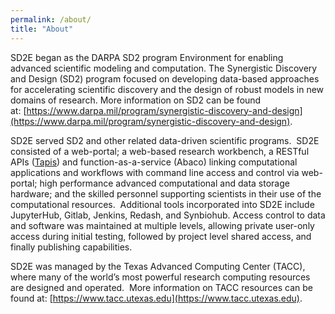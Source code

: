 ```yaml
---
permalink: /about/
title: "About"
---
```


SD2E began as the DARPA SD2 program Environment for enabling advanced scientific modeling and computation. The Synergistic Discovery and Design (SD2) program focused on developing data-based approaches for accelerating scientific discovery and the design of robust models in new domains of research. More information on SD2 can be found at: [https://www.darpa.mil/program/synergistic-discovery-and-design](https://www.darpa.mil/program/synergistic-discovery-and-design).

SD2E served SD2 and other related data-driven scientific programs.  SD2E consisted of a web-portal; a web-based research workbench, a RESTful APIs ([Tapis](https://tapis-project.org/)) and function-as-a-service (Abaco) linking computational applications and workflows with command line access and control via web-portal; high performance advanced computational and data storage hardware; and the skilled personnel supporting scientists in their use of the computational resources.  Additional tools incorporated into SD2E include JupyterHub, Gitlab, Jenkins, Redash, and Synbiohub. Access control to data and software was maintained at multiple levels, allowing private user-only access during initial testing, followed by project level shared access, and finally publishing capabilities.

SD2E was managed by the Texas Advanced Computing Center (TACC), where many of the world’s most powerful research computing resources are designed and operated.  More information on TACC resources can be found at: [https://www.tacc.utexas.edu](https://www.tacc.utexas.edu).
